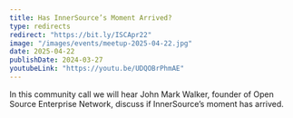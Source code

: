 ```yaml
---
title: Has InnerSource’s Moment Arrived?
type: redirects
redirect: "https://bit.ly/ISCApr22"
image: "/images/events/meetup-2025-04-22.jpg"
date: 2025-04-22
publishDate: 2024-03-27
youtubeLink: "https://youtu.be/UDQOBrPhmAE"
---
```


In this community call we will hear John Mark Walker, founder of Open Source Enterprise Network, discuss if InnerSource’s moment has arrived.